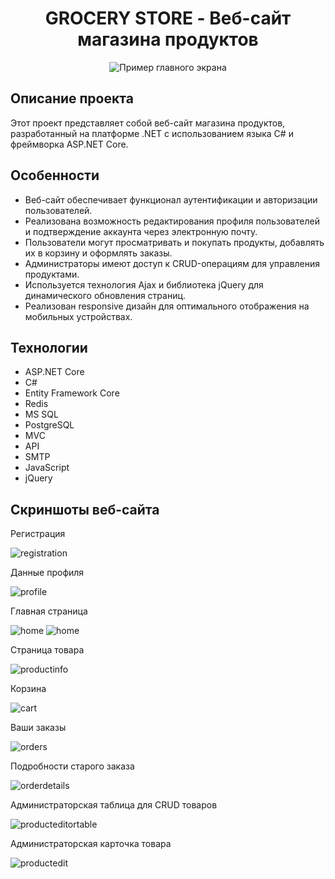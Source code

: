 <h1 align="center">GROCERY STORE - Веб-сайт магазина продуктов</h1>

<p align="center">
  <img src="https://placehold.it/200x100" alt="Пример главного экрана">
</p>

<h2>Описание проекта</h2>

<p>Этот проект представляет собой веб-сайт магазина продуктов, разработанный на платформе .NET с использованием языка C# и фреймворка ASP.NET Core.</p>

<h2>Особенности</h2>

<ul>
  <li>Веб-сайт обеспечивает функционал аутентификации и авторизации пользователей.</li>
  <li>Реализована возможность редактирования профиля пользователей и подтверждение аккаунта через электронную почту.</li>
  <li>Пользователи могут просматривать и покупать продукты, добавлять их в корзину и оформлять заказы.</li>
  <li>Администраторы имеют доступ к CRUD-операциям для управления продуктами.</li>
  <li>Используется технология Ajax и библиотека jQuery для динамического обновления страниц.</li>
  <li>Реализован responsive дизайн для оптимального отображения на мобильных устройствах.</li>
</ul>

<h2>Технологии</h2>

<ul>
  <li>ASP.NET Core</li>
  <li>C#</li>
  <li>Entity Framework Core</li>
  <li>Redis</li>
  <li>MS SQL</li>
  <li>PostgreSQL</li>
  <li>MVC</li>
  <li>API</li>
  <li>SMTP</li>
  <li>JavaScript</li>
  <li>jQuery</li>
</ul>

<h2>Скриншоты веб-сайта</h2>

<div>
<p>Регистрация</p>
  <img src="https://github.com/Cheekan-Breekan/GroceryStore/blob/master/gitScreens/reg.png" alt="registration"/>
</div>

<div>
<p>Данные профиля</p>
  <img src="https://github.com/Cheekan-Breekan/GroceryStore/blob/master/gitScreens/profile.png" alt="profile"/>
</div>

<div>
<p>Главная страница</p>
  <img src="https://github.com/Cheekan-Breekan/GroceryStore/blob/master/gitScreens/home1.png" alt="home"/>
  <img src="https://github.com/Cheekan-Breekan/GroceryStore/blob/master/gitScreens/home2.png" alt="home"/>
</div>

<div>
<p>Страница товара</p>
  <img src="https://github.com/Cheekan-Breekan/GroceryStore/blob/master/gitScreens/productinfo.png" alt="productinfo"/>
</div>

<div>
<p>Корзина</p>
  <img src="https://github.com/Cheekan-Breekan/GroceryStore/blob/master/gitScreens/cart.png" alt="cart"/>
</div>

<div>
<p>Ваши заказы</p>
  <img src="https://github.com/Cheekan-Breekan/GroceryStore/blob/master/gitScreens/orders.png" alt="orders"/>
</div>

<div>
<p>Подробности старого заказа</p>
  <img src="https://github.com/Cheekan-Breekan/GroceryStore/blob/master/gitScreens/orderdetails.png" alt="orderdetails"/>
</div>

<div>
<p>Администраторская таблица для CRUD товаров</p>
  <img src="https://github.com/Cheekan-Breekan/GroceryStore/blob/master/gitScreens/producteditortable.png" alt="producteditortable"/>
</div>

<div>
<p>Администраторская карточка товара</p>
  <img src="https://github.com/Cheekan-Breekan/GroceryStore/blob/master/gitScreens/productedit.png" alt="productedit"/>
</div>
